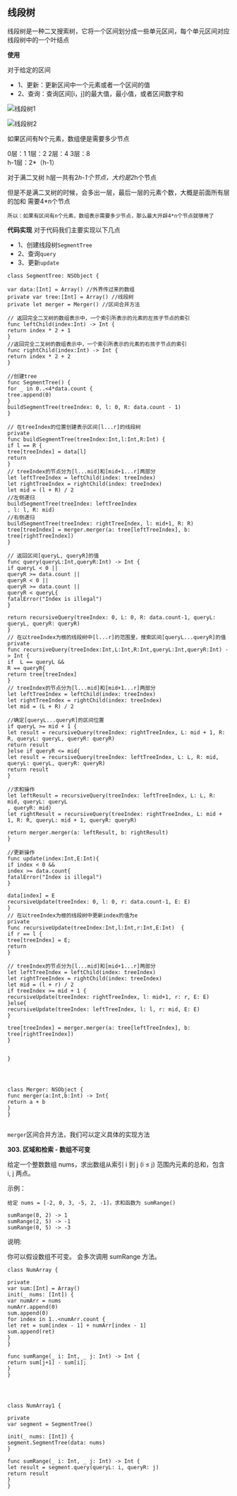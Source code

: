 ## 线段树

线段树是一种二叉搜索树，它将一个区间划分成一些单元区间，每个单元区间对应线段树中的一个叶结点

**使用**

对于给定的区间
- 1、更新：更新区间中一个元素或者一个区间的值
- 2、查询：查询区间[i，j]的最大值，最小值，或者区间数字和

![线段树1](https://github.com/SunshineBrother/LeetCodeStudy/blob/master/数据结构/线段树/线段树1.png)


![线段树2](https://github.com/SunshineBrother/LeetCodeStudy/blob/master/数据结构/线段树/线段树2.png)


如果区间有N个元素，数组便是需要多少节点

0层：1
1层：2
2层：4
3层：8          
h-1层：2*（h-1）      


对于满二叉树
h层一共有2*h-1个节点，大约是2*h个节点

但是不是满二叉树的时候，会多出一层，最后一层的元素个数，大概是前面所有层的加和
需要4*n个节点

`所以：如果有区间有n个元素，数组表示需要多少节点，那么最大开辟4*n个节点就够用了`

**代码实现**
对于代码我们主要实现以下几点
- 1、创建线段树`SegmentTree`
- 2、查询`query`
- 3、更新`update`

```
class SegmentTree: NSObject {

var data:[Int] = Array() //外界传过来的数组
private var tree:[Int] = Array() //线段树
private let merger = Merger() //区间合并方法

// 返回完全二叉树的数组表示中，一个索引所表示的元素的左孩子节点的索引
func leftChild(index:Int) -> Int {
return index * 2 + 1
}
//返回完全二叉树的数组表示中，一个索引所表示的元素的右孩子节点的索引
func rightChild(index:Int) -> Int {
return index * 2 + 2
}

//创建tree
func SegmentTree() {
for _ in 0..<4*data.count {
tree.append(0)
}
buildSegmentTree(treeIndex: 0, l: 0, R: data.count - 1)
}

// 在treeIndex的位置创建表示区间[l...r]的线段树
private
func buildSegmentTree(treeIndex:Int,l:Int,R:Int) {
if l == R {
tree[treeIndex] = data[l]
return
}
// treeIndex的节点分为[l...mid]和[mid+1...r]两部分
let leftTreeIndex = leftChild(index: treeIndex)
let rightTreeIndex = rightChild(index: treeIndex)
let mid = (l + R) / 2
//左侧递归
buildSegmentTree(treeIndex: leftTreeIndex
, l: l, R: mid)
//右侧递归
buildSegmentTree(treeIndex: rightTreeIndex, l: mid+1, R: R)
tree[treeIndex] = merger.merger(a: tree[leftTreeIndex], b: tree[rightTreeIndex])
}

// 返回区间[queryL, queryR]的值
func query(queryL:Int,queryR:Int) -> Int {
if queryL < 0 ||
queryR >= data.count ||
queryR < 0 ||
queryR >= data.count ||
queryR < queryL{
fatalError("Index is illegal")
}

return recursiveQuery(treeIndex: 0, L: 0, R: data.count-1, queryL: queryL, queryR: queryR)
}
// 在以treeIndex为根的线段树中[l...r]的范围里，搜索区间[queryL...queryR]的值
private
func recursiveQuery(treeIndex:Int,L:Int,R:Int,queryL:Int,queryR:Int) -> Int {
if  L == queryL &&
R == queryR{
return tree[treeIndex]
}
// treeIndex的节点分为[l...mid]和[mid+1...r]两部分
let leftTreeIndex = leftChild(index: treeIndex)
let rightTreeIndex = rightChild(index: treeIndex)
let mid = (L + R) / 2

//确定[queryL...queryR]的区间位置
if queryL >= mid + 1 {
let result = recursiveQuery(treeIndex: rightTreeIndex, L: mid + 1, R: R, queryL: queryL, queryR: queryR)
return result
}else if queryR <= mid{
let result = recursiveQuery(treeIndex: leftTreeIndex, L: L, R: mid, queryL: queryL, queryR: queryR)
return result
}

//求和操作
let leftResult = recursiveQuery(treeIndex: leftTreeIndex, L: L, R: mid, queryL: queryL
, queryR: mid)
let rightResult = recursiveQuery(treeIndex: rightTreeIndex, L: mid + 1, R: R, queryL: mid + 1, queryR: queryR)

return merger.merger(a: leftResult, b: rightResult)
}

//更新操作
func update(index:Int,E:Int){
if index < 0 &&
index >= data.count{
fatalError("Index is illegal")
}

data[index] = E
recursiveUpdate(treeIndex: 0, l: 0, r: data.count-1, E: E)
}
// 在以treeIndex为根的线段树中更新index的值为e
private
func recursiveUpdate(treeIndex:Int,l:Int,r:Int,E:Int)  {
if r == l {
tree[treeIndex] = E;
return
}

// treeIndex的节点分为[l...mid]和[mid+1...r]两部分
let leftTreeIndex = leftChild(index: treeIndex)
let rightTreeIndex = rightChild(index: treeIndex)
let mid = (l + r) / 2
if treeIndex >= mid + 1 {
recursiveUpdate(treeIndex: rightTreeIndex, l: mid+1, r: r, E: E)
}else{
recursiveUpdate(treeIndex: leftTreeIndex, l: l, r: mid, E: E)
}

tree[treeIndex] = merger.merger(a: tree[leftTreeIndex], b: tree[rightTreeIndex])
}


}




class Merger: NSObject {
func merger(a:Int,b:Int) -> Int{
return a + b
}
}


```


`merger`区间合并方法，我们可以定义具体的实现方法


**303. 区域和检索 - 数组不可变**

给定一个整数数组  nums，求出数组从索引 i 到 j  (i ≤ j) 范围内元素的总和，包含 i,  j 两点。

示例：

```
给定 nums = [-2, 0, 3, -5, 2, -1]，求和函数为 sumRange()

sumRange(0, 2) -> 1
sumRange(2, 5) -> -1
sumRange(0, 5) -> -3
```

说明:

你可以假设数组不可变。
会多次调用 sumRange 方法。


```
class NumArray {

private
var sum:[Int] = Array()
init(_ nums: [Int]) {
var numArr = nums
numArr.append(0)
sum.append(0)
for index in 1..<numArr.count {
let ret = sum[index - 1] + numArr[index - 1]
sum.append(ret)
}
}

func sumRange(_ i: Int, _ j: Int) -> Int {
return sum[j+1] - sum[i];
}
}




class NumArray1 {

private
var segment = SegmentTree()

init(_ nums: [Int]) {
segment.SegmentTree(data: nums)
}

func sumRange(_ i: Int, _ j: Int) -> Int {
let result = segment.query(queryL: i, queryR: j)
return result
}
}
```




















































































